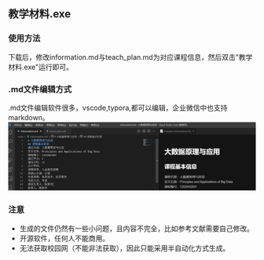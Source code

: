 ## 教学材料.exe

### 使用方法
下载后，修改information.md与teach_plan.md为对应课程信息，然后双击"教学材料.exe"运行即可。

### .md文件编辑方式
.md文件编辑软件很多，vscode,typora,都可以编辑，企业微信中也支持markdown。
![示例](img/test.png)

### 注意
- 生成的文件仍然有一些小问题，且内容不完全，比如参考文献需要自己修改。
- 开源软件，任何人不能商用。
- 无法获取校园网（不能非法获取），因此只能采用半自动化方式生成。